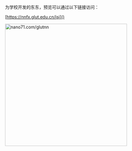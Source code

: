 为学校开发的东东，预览可以通过以下链接访问：  

[https://nnfx.glut.edu.cn/jsj]()  

<img src="https://github.com/nano71/glutnn-ca-h5/assets/80870408/1379a09a-a5ba-4671-b9da-12c1c4760557" alt="nano71.com/glutnn" width="400">
